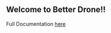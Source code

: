 ## Welcome to Better Drone!!

Full Documentation [here](https://csci-e-29.github.io/2021sp-final-project-sudeep-sinha-hes/)
